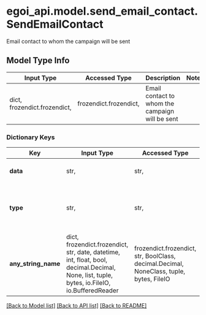# egoi_api.model.send_email_contact.SendEmailContact

Email contact to whom the campaign will be sent

## Model Type Info
Input Type | Accessed Type | Description | Notes
------------ | ------------- | ------------- | -------------
dict, frozendict.frozendict,  | frozendict.frozendict,  | Email contact to whom the campaign will be sent | 

### Dictionary Keys
Key | Input Type | Accessed Type | Description | Notes
------------ | ------------- | ------------- | ------------- | -------------
**data** | str,  | str,  | Contact to send the campaign | 
**type** | str,  | str,  | Use this segment type to send to a specific contact | must be one of ["contact", ] 
**any_string_name** | dict, frozendict.frozendict, str, date, datetime, int, float, bool, decimal.Decimal, None, list, tuple, bytes, io.FileIO, io.BufferedReader | frozendict.frozendict, str, BoolClass, decimal.Decimal, NoneClass, tuple, bytes, FileIO | any string name can be used but the value must be the correct type | [optional]

[[Back to Model list]](../../README.md#documentation-for-models) [[Back to API list]](../../README.md#documentation-for-api-endpoints) [[Back to README]](../../README.md)

